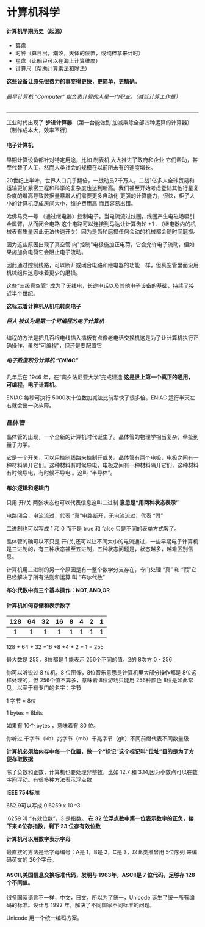 # 计算机科学

#### 计算机早期历史（起源）

- 算盘
- 时钟（算日出，潮汐，天体的位置，或纯粹拿来计时）
- 星盘（让船只可以在海上计算维度）
- 计算尺（帮助计算乘法和除法）

**这些设备让原先很费力的事变得更快，更简单，更精确。**

###### 最早计算机 ”Computer“ 指负责计算的人是一门职业。（减低计算工作量）

<hr/>

工业时代出现了 **步进计算器** （第一台能做到 加减乘除全部四种运算的计算器）（制作成本大，效率不行）

#### 电子计算机

早期计算设备都针对特定用途，比如 制表机 大大推进了政府和企业  它们帮助，甚至代替了人工，然而人类社会的规模在以前所未有的速度增长。

20世纪上半叶，世界人口几乎翻倍，一战动员7千万人，二战1亿多人全球贸易和运输更加紧密工程和科学的复杂度也达到新高。我们甚至开始考虑登陆其他行星复杂度的增高导致数据量暴增人们需要更多自动化 更强的计算能力，很快，柜子大小的计算机变成房间大小，维护费用高 而且容易出错。

哈佛马克一号 （通过继电器）控制电子。当电流流过线圈，线圈产生电磁场吸引金属臂，从而闭合电路 这个电路可以连接到马达让计算齿轮 +1 . （继电器内的机械表有质量因此无法快速开关）因为是齿轮磨损任何会动的机械都会随时间磨损。

因为这些原因出现了真空管 向"控制"电极施加正电荷，它会允许电子流动，但如果施加负电荷它会阻止电子流动。

因此通过控制线路，可以断开或闭合电路和继电器的功能一样，但真空管里面没用机械组件这意味着更少的磨损。

这些“三级真空管” 成为了无线电，长途电话以及其他电子设备的基础，持续了接近半个世纪。	

**这标志着计算机从机电转向电子**

##### 巨人 被认为是第一个可编程的电子计算机

编程的方法是把几百根电线插入插板有点像老电话交换机这是为了让计算机执行正确操作，虽然“可编程”，但还是要配置它

##### 电子数值积分计算机 “ENIAC”

几年后在 1946 年，在“宾夕法尼亚大学”完成建造 **这是世上第一个真正的通用，可编程，电子计算机**。

ENIAC 每秒可执行 5000次十位数加减法比前辈快了很多倍。ENIAC  运行半天左右就会出一次故障。

### 晶体管

晶体管的出现，一个全新的计算机时代诞生了。晶体管的物理学相当复杂，牵扯到量子力学。

它是一个开关，可以用控制线路来控制开或关。晶体管有两个电极，电极之间有一种材料隔开它们。这种材料有时候导电，电极之间有一种材料隔开它们，这种材料有时候导电，有时候不导电 。这叫 “半导体”。

#### 布尔逻辑和逻辑门

只用 开/关 两张状态也可以代表信息这叫二进制 **意思是“用两种状态表示”**

电路闭合，电流流过，代表 “真”电路断开，无电流流过，代表  “假”

二进制也可以写成 1 和 0 而不是 true 和 false 只是不同的表单方式罢了。

晶体管的确可以不只是 开/关,还可以让不同大小的电流通过，一些早期电子计算机是三进制的，有三种状态甚至五进制，五种状态问题是，状态越多，越难区别信息。

计算机用二进制的另一个原因是有一整个数学分支存在，专门处理 “真” 和 “假”它已经解决了所有法则和运算 叫 “布尔代数”

**布尔代数中有三个基本操作：NOT,AND,OR**

#### 计算机如何存储和表示数字



| 128  |  64  |  32  |  16  |  8   |  4   |  2   |  1   |
| :--: | :--: | :--: | :--: | :--: | :--: | :--: | :--: |
|  1   |  1   |  1   |  1   |  1   |  1   |  1   |  1   |

128 + 64 + 32 +16 +8 +4 + 2 + 1 = 255

最大数是 255，8位都是 1 能表示 256个不同的值，2的 8次方 0 - 256

你可以听说过 8 位机，8 位图像，8位音乐意思是计算机里大部分操作都是 8位这样处理的，但 256个值不算多，意味着 8位游戏只能用 256种颜色 8位是如此常见，以至于有专门的名字：字节

1 字节 = 8位

1 bytes = 8bits

如果有 10个 bytes ，意味着有 80 位。

你听过 千字节（kb）兆字节（mb）千兆字节（gb）不同前缀代表不同数量级

**计算机必须给内存中每一个位置，做一个“标记”这个标记叫“位址”目的是为了方便存取数据**

除了负数和正数，计算机也要处理非整数，比如 12.7 和 3.14,因为小数点可以在数字间浮动。有很多种方法表示浮点数

**IEEE 754标准**

652.9可以写成 0.6259 x 10 ^3

.6259 叫 “有效位数”，3 是指数。 **在 32 位浮点数中第一位表示数字的正负，接下来 8位存指数，剩下 23 位存有效位数**

**计算机可以用数字表示字母**

最直接的方法是给字母编号：A是 1，B是 2，C是 3，以此类推曾用 5位序列 来编码英文的 26个字母。

#### ASCII,美国信息交换标准代码，发明与 1963年，ASCII是 7 位代码，足够存 128 个不同值。

很多国家语言不一样，中文，日文，所以为了统一，Unicode 诞生了统一所有编码的标准。设计与 1992 年，解决了不同国家不同标准的问题。

Unicode 用一个统一编码方案。





